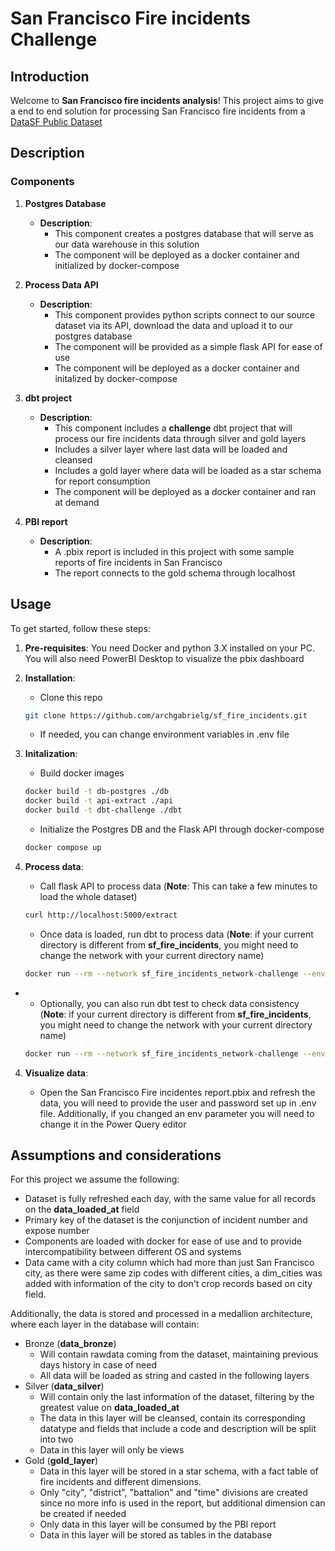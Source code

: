 # San Francisco Fire incidents Challenge

## Introduction

Welcome to **San Francisco fire incidents analysis**! This project aims to give a end to end solution for processing San Francisco fire incidents from a  [DataSF Public Dataset](https://data.sfgov.org/Public-Safety/Fire-Incidents/wr8u-xric)

## Description

### Components

1. **Postgres Database**
   - **Description**: 
        - This component creates a postgres database that will serve as our data warehouse in this solution
        - The component will be deployed as a docker container and initialized by docker-compose


2. **Process Data API**
   - **Description**:
        - This component provides python scripts connect to our source dataset via its API, download the data and upload it to our postgres database
        - The component will be provided as a simple flask API for ease of use
        - The component will be deployed as a docker container and initalized by docker-compose

3. **dbt project**
   - **Description**: 
        - This component includes a **challenge** dbt project that will process our fire incidents data through silver and gold layers
        - Includes a silver layer where last data will be loaded and cleansed
        - Includes a gold layer where data will be loaded as a star schema for report consumption
        - The component will be deployed as a docker container and ran at demand

3. **PBI report**
   - **Description**: 
        - A .pbix report is included in this project with some sample reports of fire incidents in San Francisco
        - The report connects to the gold schema through localhost

## Usage

To get started, follow these steps:

1. **Pre-requisites**: You need Docker and python 3.X installed on your PC. You will also need PowerBI Desktop to visualize the pbix dashboard

2. **Installation**:
   - Clone this repo
   ```bash
   git clone https://github.com/archgabrielg/sf_fire_incidents.git
   ```
   - If needed, you can change environment variables in .env file

3. **Initalization**:

   - Build docker images
   ```bash
   docker build -t db-postgres ./db
   docker build -t api-extract ./api
   docker build -t dbt-challenge ./dbt
   ```

   - Initialize the Postgres DB and the Flask API through docker-compose
   ```bash
   docker compose up
   ```

4. **Process data**:

   - Call flask API to process data (**Note**: This can take a few minutes to load the whole dataset)
   ```bash
   curl http://localhost:5000/extract
   ```

   - Once data is loaded, run dbt to process data (**Note**: if your current directory is different from **sf_fire_incidents**, you might need to change the network with your current directory name)
   ```bash
   docker run --rm --network sf_fire_incidents_network-challenge --env-file ./.env dbt-challenge run
   ```
*
   - Optionally, you can also run dbt test to check data consistency (**Note**: if your current directory is different from **sf_fire_incidents**, you might need to change the network with your current directory name)
   ```bash
   docker run --rm --network sf_fire_incidents_network-challenge --env-file ./.env dbt-challenge test
   ```

4. **Visualize data**:

   - Open the San Francisco Fire incidentes report.pbix and refresh the data, you will need to provide the user and password set up in .env file. Additionally, if you changed an env parameter you will need to change it in the Power Query editor


## Assumptions and considerations

For this project we assume the following:
   - Dataset is fully refreshed each day, with the same value for all records on the **data_loaded_at** field
   - Primary key of the dataset is the conjunction of incident number and expose number
   - Components are loaded with docker for ease of use and to provide intercompatibility between different OS and systems
   - Data came with a city column which had more than just San Francisco city, as there were same zip codes with different cities, a dim_cities was added with information of the city to don't crop records based on city field.

Additionally, the data is stored and processed in a medallion architecture, where each layer in the database will contain:
- Bronze (**data_bronze**)
    - Will contain rawdata coming from the dataset, maintaining previous days history in case of need
    - All data will be loaded as string and casted in the following layers
- Silver (**data_silver**)
    - Will contain only the last information of the dataset, filtering by the greatest value on **data_loaded_at**
    - The data in this layer will be cleansed, contain its corresponding datatype and fields that include a code and description will be split into two
    - Data in this layer will only be views
- Gold (**gold_layer**)
    - Data in this layer will be stored in a star schema, with a fact table of fire incidents and different dimensions.
    - Only "city", "district", "battalion" and "time" divisions are created since no more info is used in the report, but additional dimension can be created if needed
    - Only data in this layer will be consumed by the PBI report
    - Data in this layer will be stored as tables in the database